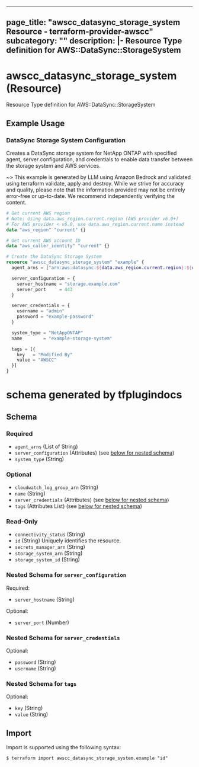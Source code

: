 
---
page_title: "awscc_datasync_storage_system Resource - terraform-provider-awscc"
subcategory: ""
description: |-
  Resource Type definition for AWS::DataSync::StorageSystem
---

# awscc_datasync_storage_system (Resource)

Resource Type definition for AWS::DataSync::StorageSystem

## Example Usage

### DataSync Storage System Configuration

Creates a DataSync storage system for NetApp ONTAP with specified agent, server configuration, and credentials to enable data transfer between the storage system and AWS services.

~> This example is generated by LLM using Amazon Bedrock and validated using terraform validate, apply and destroy. While we strive for accuracy and quality, please note that the information provided may not be entirely error-free or up-to-date. We recommend independently verifying the content.

```terraform
# Get current AWS region
# Note: Using data.aws_region.current.region (AWS provider v6.0+)
# For AWS provider < v6.0, use data.aws_region.current.name instead
data "aws_region" "current" {}

# Get current AWS account ID
data "aws_caller_identity" "current" {}

# Create the DataSync Storage System
resource "awscc_datasync_storage_system" "example" {
  agent_arns = ["arn:aws:datasync:${data.aws_region.current.region}:${data.aws_caller_identity.current.account_id}:agent/agent-example"]

  server_configuration = {
    server_hostname = "storage.example.com"
    server_port     = 443
  }

  server_credentials = {
    username = "admin"
    password = "example-password"
  }

  system_type = "NetAppONTAP"
  name        = "example-storage-system"

  tags = [{
    key   = "Modified By"
    value = "AWSCC"
  }]
}
```

# schema generated by tfplugindocs
## Schema

### Required

- `agent_arns` (List of String)
- `server_configuration` (Attributes) (see [below for nested schema](#nestedatt--server_configuration))
- `system_type` (String)

### Optional

- `cloudwatch_log_group_arn` (String)
- `name` (String)
- `server_credentials` (Attributes) (see [below for nested schema](#nestedatt--server_credentials))
- `tags` (Attributes List) (see [below for nested schema](#nestedatt--tags))

### Read-Only

- `connectivity_status` (String)
- `id` (String) Uniquely identifies the resource.
- `secrets_manager_arn` (String)
- `storage_system_arn` (String)
- `storage_system_id` (String)

<a id="nestedatt--server_configuration"></a>
### Nested Schema for `server_configuration`

Required:

- `server_hostname` (String)

Optional:

- `server_port` (Number)


<a id="nestedatt--server_credentials"></a>
### Nested Schema for `server_credentials`

Optional:

- `password` (String)
- `username` (String)


<a id="nestedatt--tags"></a>
### Nested Schema for `tags`

Optional:

- `key` (String)
- `value` (String)

## Import

Import is supported using the following syntax:

```shell
$ terraform import awscc_datasync_storage_system.example "id"
```
